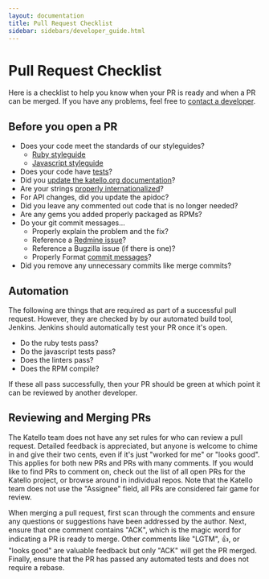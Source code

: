```yaml
---
layout: documentation
title: Pull Request Checklist
sidebar: sidebars/developer_guide.html
---
```


# Pull Request Checklist

Here is a checklist to help you know when your PR is ready and when a PR can be merged. If you have
any problems, feel free to [contact a developer](/community/index.html#support).

## Before you open a PR

* Does your code meet the standards of our styleguides?
  * [Ruby styleguide](/developers/style/ruby.html)
  * [Javascript styleguide](/developers/style/javascript.html)
* Does your code have [tests](/developers/testing.html)?
* Did you [update the katello.org documentation](http://github.com/katello/katello.org)?
* Are your strings [properly internationalized](/developers/bastion/i18n.html)?
* For API changes, did you update the apidoc?
* Did you leave any commented out code that is no longer needed?
* Are any gems you added properly packaged as RPMs?
* Do your git commit messages...
  * Properly explain the problem and the fix?
  * Reference a [Redmine issue](http://projects.theforeman.org/projects/katello/issues)?
  * Reference a Bugzilla issue (if there is one)?
  * Properly Format [commit messages](/developers/style/git_commit_messages.html)?
* Did you remove any unnecessary commits like merge commits?

## Automation

The following are things that are required as part of a successful pull request. However, they are
checked by by our automated build tool, Jenkins. Jenkins should automatically test your PR
once it's open.

* Do the ruby tests pass?
* Do the javascript tests pass?
* Does the linters pass?
* Does the RPM compile?

If these all pass successfully, then your PR should be green at which point it can be reviewed by
another developer.

## Reviewing and Merging PRs

The Katello team does not have any set rules for who can review a pull request.
Detailed feedback is appreciated, but anyone is welcome to chime in and give
their two cents, even if it's just "worked for me" or "looks good". This
applies for both new PRs and PRs with many comments. If you would like to find
PRs to comment on, check out the list of all open PRs for the Katello project,
or browse around in individual repos. Note that the Katello team does not use
the "Assignee" field, all PRs are considered fair game for
review.

When merging a pull request, first scan through the comments and ensure any
questions or suggestions have been addressed by the author. Next, ensure that
one comment contains "ACK", which is the magic word for indicating a PR is
ready to merge. Other comments like "LGTM", :+1:, or "looks good" are valuable
feedback but only "ACK" will get the PR merged. Finally, ensure that the PR has
passed any automated tests and does not require a rebase.
